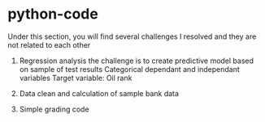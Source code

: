 # python-code
Under this section, you will find several challenges I resolved and they are not related to each other
1. Regression analysis
the challenge is to create predictive model based on sample of test results
Categorical dependant and independant variables 
Target variable: Oil rank

2. Data clean and calculation of sample bank data

3. Simple grading code
